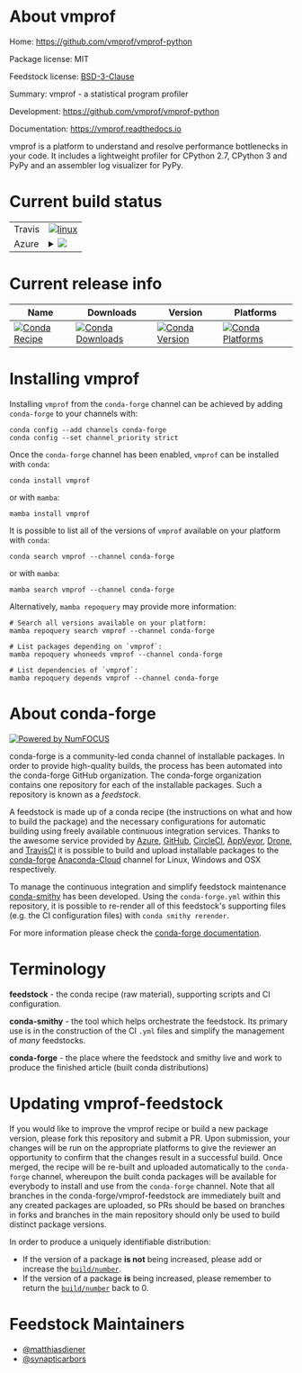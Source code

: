 About vmprof
============

Home: https://github.com/vmprof/vmprof-python

Package license: MIT

Feedstock license: [BSD-3-Clause](https://github.com/conda-forge/vmprof-feedstock/blob/main/LICENSE.txt)

Summary: vmprof - a statistical program profiler

Development: https://github.com/vmprof/vmprof-python

Documentation: https://vmprof.readthedocs.io

vmprof is a platform to understand and resolve performance bottlenecks in your code.
It includes a lightweight profiler for CPython 2.7, CPython 3 and PyPy and
an assembler log visualizer for PyPy.


Current build status
====================


<table><tr>
    <td>Travis</td>
    <td>
      <a href="https://app.travis-ci.com/conda-forge/vmprof-feedstock">
        <img alt="linux" src="https://img.shields.io/travis/com/conda-forge/vmprof-feedstock/main.svg?label=Linux">
      </a>
    </td>
  </tr>
    
  <tr>
    <td>Azure</td>
    <td>
      <details>
        <summary>
          <a href="https://dev.azure.com/conda-forge/feedstock-builds/_build/latest?definitionId=3653&branchName=main">
            <img src="https://dev.azure.com/conda-forge/feedstock-builds/_apis/build/status/vmprof-feedstock?branchName=main">
          </a>
        </summary>
        <table>
          <thead><tr><th>Variant</th><th>Status</th></tr></thead>
          <tbody><tr>
              <td>linux_64_python3.7.____cpython</td>
              <td>
                <a href="https://dev.azure.com/conda-forge/feedstock-builds/_build/latest?definitionId=3653&branchName=main">
                  <img src="https://dev.azure.com/conda-forge/feedstock-builds/_apis/build/status/vmprof-feedstock?branchName=main&jobName=linux&configuration=linux_64_python3.7.____cpython" alt="variant">
                </a>
              </td>
            </tr><tr>
              <td>linux_64_python3.8.____cpython</td>
              <td>
                <a href="https://dev.azure.com/conda-forge/feedstock-builds/_build/latest?definitionId=3653&branchName=main">
                  <img src="https://dev.azure.com/conda-forge/feedstock-builds/_apis/build/status/vmprof-feedstock?branchName=main&jobName=linux&configuration=linux_64_python3.8.____cpython" alt="variant">
                </a>
              </td>
            </tr><tr>
              <td>linux_64_python3.9.____cpython</td>
              <td>
                <a href="https://dev.azure.com/conda-forge/feedstock-builds/_build/latest?definitionId=3653&branchName=main">
                  <img src="https://dev.azure.com/conda-forge/feedstock-builds/_apis/build/status/vmprof-feedstock?branchName=main&jobName=linux&configuration=linux_64_python3.9.____cpython" alt="variant">
                </a>
              </td>
            </tr><tr>
              <td>linux_ppc64le_python3.7.____cpython</td>
              <td>
                <a href="https://dev.azure.com/conda-forge/feedstock-builds/_build/latest?definitionId=3653&branchName=main">
                  <img src="https://dev.azure.com/conda-forge/feedstock-builds/_apis/build/status/vmprof-feedstock?branchName=main&jobName=linux&configuration=linux_ppc64le_python3.7.____cpython" alt="variant">
                </a>
              </td>
            </tr><tr>
              <td>linux_ppc64le_python3.8.____cpython</td>
              <td>
                <a href="https://dev.azure.com/conda-forge/feedstock-builds/_build/latest?definitionId=3653&branchName=main">
                  <img src="https://dev.azure.com/conda-forge/feedstock-builds/_apis/build/status/vmprof-feedstock?branchName=main&jobName=linux&configuration=linux_ppc64le_python3.8.____cpython" alt="variant">
                </a>
              </td>
            </tr><tr>
              <td>linux_ppc64le_python3.9.____cpython</td>
              <td>
                <a href="https://dev.azure.com/conda-forge/feedstock-builds/_build/latest?definitionId=3653&branchName=main">
                  <img src="https://dev.azure.com/conda-forge/feedstock-builds/_apis/build/status/vmprof-feedstock?branchName=main&jobName=linux&configuration=linux_ppc64le_python3.9.____cpython" alt="variant">
                </a>
              </td>
            </tr><tr>
              <td>osx_64_python3.7.____cpython</td>
              <td>
                <a href="https://dev.azure.com/conda-forge/feedstock-builds/_build/latest?definitionId=3653&branchName=main">
                  <img src="https://dev.azure.com/conda-forge/feedstock-builds/_apis/build/status/vmprof-feedstock?branchName=main&jobName=osx&configuration=osx_64_python3.7.____cpython" alt="variant">
                </a>
              </td>
            </tr><tr>
              <td>osx_64_python3.8.____cpython</td>
              <td>
                <a href="https://dev.azure.com/conda-forge/feedstock-builds/_build/latest?definitionId=3653&branchName=main">
                  <img src="https://dev.azure.com/conda-forge/feedstock-builds/_apis/build/status/vmprof-feedstock?branchName=main&jobName=osx&configuration=osx_64_python3.8.____cpython" alt="variant">
                </a>
              </td>
            </tr><tr>
              <td>osx_64_python3.9.____cpython</td>
              <td>
                <a href="https://dev.azure.com/conda-forge/feedstock-builds/_build/latest?definitionId=3653&branchName=main">
                  <img src="https://dev.azure.com/conda-forge/feedstock-builds/_apis/build/status/vmprof-feedstock?branchName=main&jobName=osx&configuration=osx_64_python3.9.____cpython" alt="variant">
                </a>
              </td>
            </tr><tr>
              <td>osx_arm64_python3.8.____cpython</td>
              <td>
                <a href="https://dev.azure.com/conda-forge/feedstock-builds/_build/latest?definitionId=3653&branchName=main">
                  <img src="https://dev.azure.com/conda-forge/feedstock-builds/_apis/build/status/vmprof-feedstock?branchName=main&jobName=osx&configuration=osx_arm64_python3.8.____cpython" alt="variant">
                </a>
              </td>
            </tr><tr>
              <td>osx_arm64_python3.9.____cpython</td>
              <td>
                <a href="https://dev.azure.com/conda-forge/feedstock-builds/_build/latest?definitionId=3653&branchName=main">
                  <img src="https://dev.azure.com/conda-forge/feedstock-builds/_apis/build/status/vmprof-feedstock?branchName=main&jobName=osx&configuration=osx_arm64_python3.9.____cpython" alt="variant">
                </a>
              </td>
            </tr><tr>
              <td>win_64_python3.7.____cpython</td>
              <td>
                <a href="https://dev.azure.com/conda-forge/feedstock-builds/_build/latest?definitionId=3653&branchName=main">
                  <img src="https://dev.azure.com/conda-forge/feedstock-builds/_apis/build/status/vmprof-feedstock?branchName=main&jobName=win&configuration=win_64_python3.7.____cpython" alt="variant">
                </a>
              </td>
            </tr><tr>
              <td>win_64_python3.8.____cpython</td>
              <td>
                <a href="https://dev.azure.com/conda-forge/feedstock-builds/_build/latest?definitionId=3653&branchName=main">
                  <img src="https://dev.azure.com/conda-forge/feedstock-builds/_apis/build/status/vmprof-feedstock?branchName=main&jobName=win&configuration=win_64_python3.8.____cpython" alt="variant">
                </a>
              </td>
            </tr><tr>
              <td>win_64_python3.9.____cpython</td>
              <td>
                <a href="https://dev.azure.com/conda-forge/feedstock-builds/_build/latest?definitionId=3653&branchName=main">
                  <img src="https://dev.azure.com/conda-forge/feedstock-builds/_apis/build/status/vmprof-feedstock?branchName=main&jobName=win&configuration=win_64_python3.9.____cpython" alt="variant">
                </a>
              </td>
            </tr>
          </tbody>
        </table>
      </details>
    </td>
  </tr>
</table>

Current release info
====================

| Name | Downloads | Version | Platforms |
| --- | --- | --- | --- |
| [![Conda Recipe](https://img.shields.io/badge/recipe-vmprof-green.svg)](https://anaconda.org/conda-forge/vmprof) | [![Conda Downloads](https://img.shields.io/conda/dn/conda-forge/vmprof.svg)](https://anaconda.org/conda-forge/vmprof) | [![Conda Version](https://img.shields.io/conda/vn/conda-forge/vmprof.svg)](https://anaconda.org/conda-forge/vmprof) | [![Conda Platforms](https://img.shields.io/conda/pn/conda-forge/vmprof.svg)](https://anaconda.org/conda-forge/vmprof) |

Installing vmprof
=================

Installing `vmprof` from the `conda-forge` channel can be achieved by adding `conda-forge` to your channels with:

```
conda config --add channels conda-forge
conda config --set channel_priority strict
```

Once the `conda-forge` channel has been enabled, `vmprof` can be installed with `conda`:

```
conda install vmprof
```

or with `mamba`:

```
mamba install vmprof
```

It is possible to list all of the versions of `vmprof` available on your platform with `conda`:

```
conda search vmprof --channel conda-forge
```

or with `mamba`:

```
mamba search vmprof --channel conda-forge
```

Alternatively, `mamba repoquery` may provide more information:

```
# Search all versions available on your platform:
mamba repoquery search vmprof --channel conda-forge

# List packages depending on `vmprof`:
mamba repoquery whoneeds vmprof --channel conda-forge

# List dependencies of `vmprof`:
mamba repoquery depends vmprof --channel conda-forge
```


About conda-forge
=================

[![Powered by
NumFOCUS](https://img.shields.io/badge/powered%20by-NumFOCUS-orange.svg?style=flat&colorA=E1523D&colorB=007D8A)](https://numfocus.org)

conda-forge is a community-led conda channel of installable packages.
In order to provide high-quality builds, the process has been automated into the
conda-forge GitHub organization. The conda-forge organization contains one repository
for each of the installable packages. Such a repository is known as a *feedstock*.

A feedstock is made up of a conda recipe (the instructions on what and how to build
the package) and the necessary configurations for automatic building using freely
available continuous integration services. Thanks to the awesome service provided by
[Azure](https://azure.microsoft.com/en-us/services/devops/), [GitHub](https://github.com/),
[CircleCI](https://circleci.com/), [AppVeyor](https://www.appveyor.com/),
[Drone](https://cloud.drone.io/welcome), and [TravisCI](https://travis-ci.com/)
it is possible to build and upload installable packages to the
[conda-forge](https://anaconda.org/conda-forge) [Anaconda-Cloud](https://anaconda.org/)
channel for Linux, Windows and OSX respectively.

To manage the continuous integration and simplify feedstock maintenance
[conda-smithy](https://github.com/conda-forge/conda-smithy) has been developed.
Using the ``conda-forge.yml`` within this repository, it is possible to re-render all of
this feedstock's supporting files (e.g. the CI configuration files) with ``conda smithy rerender``.

For more information please check the [conda-forge documentation](https://conda-forge.org/docs/).

Terminology
===========

**feedstock** - the conda recipe (raw material), supporting scripts and CI configuration.

**conda-smithy** - the tool which helps orchestrate the feedstock.
                   Its primary use is in the construction of the CI ``.yml`` files
                   and simplify the management of *many* feedstocks.

**conda-forge** - the place where the feedstock and smithy live and work to
                  produce the finished article (built conda distributions)


Updating vmprof-feedstock
=========================

If you would like to improve the vmprof recipe or build a new
package version, please fork this repository and submit a PR. Upon submission,
your changes will be run on the appropriate platforms to give the reviewer an
opportunity to confirm that the changes result in a successful build. Once
merged, the recipe will be re-built and uploaded automatically to the
`conda-forge` channel, whereupon the built conda packages will be available for
everybody to install and use from the `conda-forge` channel.
Note that all branches in the conda-forge/vmprof-feedstock are
immediately built and any created packages are uploaded, so PRs should be based
on branches in forks and branches in the main repository should only be used to
build distinct package versions.

In order to produce a uniquely identifiable distribution:
 * If the version of a package **is not** being increased, please add or increase
   the [``build/number``](https://docs.conda.io/projects/conda-build/en/latest/resources/define-metadata.html#build-number-and-string).
 * If the version of a package **is** being increased, please remember to return
   the [``build/number``](https://docs.conda.io/projects/conda-build/en/latest/resources/define-metadata.html#build-number-and-string)
   back to 0.

Feedstock Maintainers
=====================

* [@matthiasdiener](https://github.com/matthiasdiener/)
* [@synapticarbors](https://github.com/synapticarbors/)

